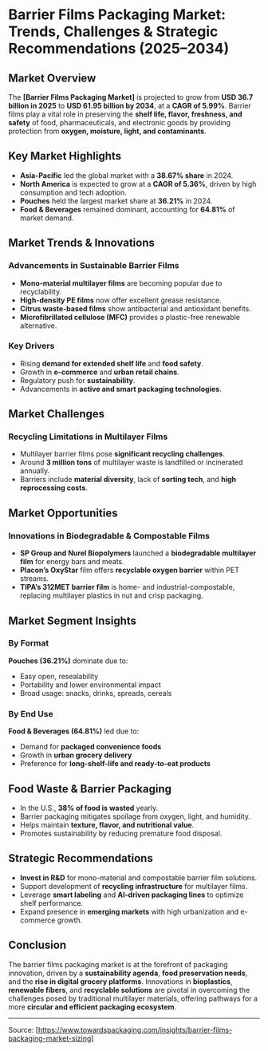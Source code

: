 # Barrier Films Packaging Market: Trends, Challenges & Strategic Recommendations (2025–2034)

## Market Overview
The **[Barrier Films Packaging Market]** is projected to grow from **USD 36.7 billion in 2025** to **USD 61.95 billion by 2034**, at a **CAGR of 5.99%**. Barrier films play a vital role in preserving the **shelf life, flavor, freshness, and safety** of food, pharmaceuticals, and electronic goods by providing protection from **oxygen, moisture, light, and contaminants**.

## Key Market Highlights
- **Asia-Pacific** led the global market with a **38.67% share** in 2024.
- **North America** is expected to grow at a **CAGR of 5.36%**, driven by high consumption and tech adoption.
- **Pouches** held the largest market share at **36.21%** in 2024.
- **Food & Beverages** remained dominant, accounting for **64.81%** of market demand.

## Market Trends & Innovations
### Advancements in Sustainable Barrier Films
- **Mono-material multilayer films** are becoming popular due to recyclability.
- **High-density PE films** now offer excellent grease resistance.
- **Citrus waste-based films** show antibacterial and antioxidant benefits.
- **Microfibrillated cellulose (MFC)** provides a plastic-free renewable alternative.

### Key Drivers
- Rising **demand for extended shelf life** and **food safety**.
- Growth in **e-commerce** and **urban retail chains**.
- Regulatory push for **sustainability**.
- Advancements in **active and smart packaging technologies**.

## Market Challenges
### Recycling Limitations in Multilayer Films
- Multilayer barrier films pose **significant recycling challenges**.
- Around **3 million tons** of multilayer waste is landfilled or incinerated annually.
- Barriers include **material diversity**, lack of **sorting tech**, and **high reprocessing costs**.

## Market Opportunities
### Innovations in Biodegradable & Compostable Films
- **SP Group and Nurel Biopolymers** launched a **biodegradable multilayer film** for energy bars and meats.
- **Placon’s OxyStar** film offers **recyclable oxygen barrier** within PET streams.
- **TIPA’s 312MET barrier film** is home- and industrial-compostable, replacing multilayer plastics in nut and crisp packaging.

## Market Segment Insights
### By Format
**Pouches (36.21%)** dominate due to:
- Easy open, resealability
- Portability and lower environmental impact
- Broad usage: snacks, drinks, spreads, cereals

### By End Use
**Food & Beverages (64.81%)** led due to:
- Demand for **packaged convenience foods**
- Growth in **urban grocery delivery**
- Preference for **long-shelf-life and ready-to-eat products**

## Food Waste & Barrier Packaging
- In the U.S., **38% of food is wasted** yearly.
- Barrier packaging mitigates spoilage from oxygen, light, and humidity.
- Helps maintain **texture, flavor, and nutritional value**.
- Promotes sustainability by reducing premature food disposal.

## Strategic Recommendations
- **Invest in R&D** for mono-material and compostable barrier film solutions.
- Support development of **recycling infrastructure** for multilayer films.
- Leverage **smart labeling** and **AI-driven packaging lines** to optimize shelf performance.
- Expand presence in **emerging markets** with high urbanization and e-commerce growth.

## Conclusion
The barrier films packaging market is at the forefront of packaging innovation, driven by a **sustainability agenda**, **food preservation needs**, and the **rise in digital grocery platforms**. Innovations in **bioplastics**, **renewable fibers**, and **recyclable solutions** are pivotal in overcoming the challenges posed by traditional multilayer materials, offering pathways for a more **circular and efficient packaging ecosystem**.

---
Source: [https://www.towardspackaging.com/insights/barrier-films-packaging-market-sizing]

